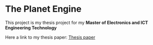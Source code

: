 # The Planet Engine

This project is my thesis project for my **Master of Electronics and ICT Engineering Technology**

Here a link to my thesis paper: [Thesis paper](Thesis_Paper_Douwe_Ravers.pdf)

